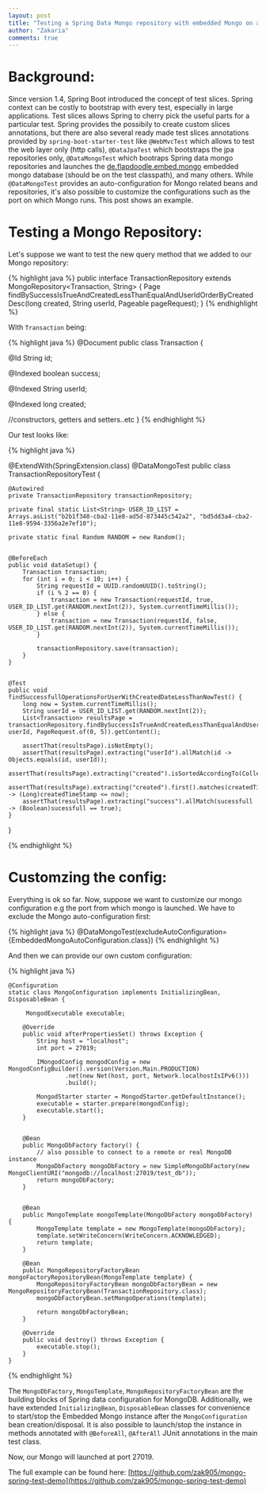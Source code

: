 ```yaml
---
layout: post
title: "Testing a Spring Data Mongo repository with embedded Mongo on a custom port"
author: "Zakaria"
comments: true
---
```



# Background:

Since version 1.4, Spring Boot introduced the concept of test slices. Spring context can be costly to bootstrap with every test, especially in large applications. Test slices allows Spring to cherry pick the useful parts for a particular test. Spring provides the possibily to create custom slices annotations, but there are also several ready made test slices annotations provided by `spring-boot-starter-test` like `@WebMvcTest` which allows to test the web layer only (http calls), `@DataJpaTest` which bootstraps the jpa repositories only,  `@DataMongoTest` which bootraps Spring data mongo repositories and launches the [de.flapdoodle.embed.mongo](https://github.com/flapdoodle-oss/de.flapdoodle.embed.mongo)  embedded mongo database (should be on the test classpath), and many others. While `@DataMongoTest` provides an auto-configuration for Mongo related beans and repositories, it's also possible to customize the configurations such as the port on which Mongo runs. This post shows an example.   

# Testing a Mongo Repository:

Let's suppose we want to test the new query method that we added to our Mongo repository:

{% highlight java  %}
public interface TransactionRepository extends MongoRepository<Transaction, String> { 
     Page<Transaction> findBySuccessIsTrueAndCreatedLessThanEqualAndUserIdOrderByCreatedDesc(long created, String userId, Pageable pageRequest);
}
{% endhighlight %}


With `Transaction` being: 

{% highlight java  %}
@Document
public class Transaction {

   @Id 
   String id;

   @Indexed
   boolean success;

   @Indexed
   String userId;

   @Indexed
   long created;


   //constructors, getters and setters..etc
}
{% endhighlight %}

Our test looks like:

{% highlight java  %}

@ExtendWith(SpringExtension.class)
@DataMongoTest
public class TransactionRepositoryTest {

    @Autowired
    private TransactionRepository transactionRepository;

    private final static List<String> USER_ID_LIST = Arrays.asList("b2b1f340-cba2-11e8-ad5d-873445c542a2", "bd5dd3a4-cba2-11e8-9594-3356a2e7ef10");

    private static final Random RANDOM = new Random();


    @BeforeEach
    public void dataSetup() {
        Transaction transaction;
        for (int i = 0; i < 10; i++) {
            String requestId = UUID.randomUUID().toString();
            if (i % 2 == 0) {
                transaction = new Transaction(requestId, true, USER_ID_LIST.get(RANDOM.nextInt(2)), System.currentTimeMillis());
            } else {
                transaction = new Transaction(requestId, false, USER_ID_LIST.get(RANDOM.nextInt(2)), System.currentTimeMillis());
            }

            transactionRepository.save(transaction);
        }
    }


    @Test
    public void findSuccessfullOperationsForUserWithCreatedDateLessThanNowTest() {
        long now = System.currentTimeMillis();
        String userId = USER_ID_LIST.get(RANDOM.nextInt(2));
        List<Transaction> resultsPage =  transactionRepository.findBySuccessIsTrueAndCreatedLessThanEqualAndUserIdOrderByCreatedDesc(now, userId, PageRequest.of(0, 5)).getContent();

        assertThat(resultsPage).isNotEmpty();
        assertThat(resultsPage).extracting("userId").allMatch(id -> Objects.equals(id, userId));
        assertThat(resultsPage).extracting("created").isSortedAccordingTo(Collections.reverseOrder());
        assertThat(resultsPage).extracting("created").first().matches(createdTimeStamp -> (Long)createdTimeStamp <= now);
        assertThat(resultsPage).extracting("success").allMatch(sucessfull -> (Boolean)sucessfull == true);
    }
}

{% endhighlight %}


# Customzing the config:

Everything is ok so far. Now, suppose we want to customize our mongo configuration e.g the port from which mongo is launched. We have to exclude the Mongo auto-configuration first: 

{% highlight java  %}
@DataMongoTest(excludeAutoConfiguration= {EmbeddedMongoAutoConfiguration.class})
{% endhighlight %}

And then we can provide our own custom configuration: 


{% highlight java  %}

    @Configuration
    static class MongoConfiguration implements InitializingBean, DisposableBean {

         MongodExecutable executable;

        @Override
        public void afterPropertiesSet() throws Exception {
            String host = "localhost";
            int port = 27019;

            IMongodConfig mongodConfig = new MongodConfigBuilder().version(Version.Main.PRODUCTION)
                    .net(new Net(host, port, Network.localhostIsIPv6()))
                    .build();

            MongodStarter starter = MongodStarter.getDefaultInstance();
            executable = starter.prepare(mongodConfig);
            executable.start();
        }


        @Bean
        public MongoDbFactory factory() {
            // also possible to connect to a remote or real MongoDB instance
            MongoDbFactory mongoDbFactory = new SimpleMongoDbFactory(new MongoClientURI("mongodb://localhost:27019/test_db"));
            return mongoDbFactory;
        }


        @Bean
        public MongoTemplate mongoTemplate(MongoDbFactory mongoDbFactory) {
            MongoTemplate template = new MongoTemplate(mongoDbFactory);
            template.setWriteConcern(WriteConcern.ACKNOWLEDGED);
            return template;
        }

        @Bean
        public MongoRepositoryFactoryBean mongoFactoryRepositoryBean(MongoTemplate template) {
            MongoRepositoryFactoryBean mongoDbFactoryBean = new MongoRepositoryFactoryBean(TransactionRepository.class);
            mongoDbFactoryBean.setMongoOperations(template);

            return mongoDbFactoryBean;
        }

        @Override
        public void destroy() throws Exception {
            executable.stop();
        }
    }

{% endhighlight %}

The `MongoDbFactory`, `MongoTemplate`, `MongoRepositoryFactoryBean` are the building blocks of Spring data configuration for MongoDB. Additionally, we have extended `InitializingBean`, `DisposableBean` classes for convenience to start/stop the Embedded Mongo instance after the `MongoConfiguration` bean creation/disposal. It is also possible to launch/stop the instance in methods annotated with `@BeforeAll`, `@AfterAll` JUnit annotations in the main test class. 

Now, our Mongo will launched at port 27019.  

The full example can be found here: [https://github.com/zak905/mongo-spring-test-demo](https://github.com/zak905/mongo-spring-test-demo)